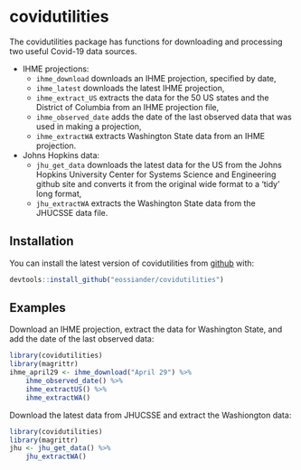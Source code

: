 
<!-- README.md is generated from README.Rmd. Please edit that file -->

# covidutilities

<!-- badges: start -->

<!-- badges: end -->

The covidutilities package has functions for downloading and processing
two useful Covid-19 data sources.

  - IHME projections:
      - `ihme_download` downloads an IHME projection, specified by date,
      - `ihme_latest` downloads the latest IHME projection,
      - `ihme_extract_US` extracts the data for the 50 US states and the
        District of Columbia from an IHME projection file,
      - `ihme_observed_date` adds the date of the last observed data
        that was used in making a projection,
      - `ihme_extractWA` extracts Washington State data from an IHME
        projection.
  - Johns Hopkins data:
      - `jhu_get_data` downloads the latest data for the US from the
        Johns Hopkins University Center for Systems Science and
        Engineering github site and converts it from the original wide
        format to a ‘tidy’ long format,
      - `jhu_extractWA` extracts the Washington State data from the
        JHUCSSE data file.

## Installation

You can install the latest version of covidutilities from
[github](https://github.com/eossiander) with:

``` r
devtools::install_github("eossiander/covidutilities")
```

## Examples

Download an IHME projection, extract the data for Washington State, and
add the date of the last observed data:

``` r
library(covidutilities)
library(magrittr)
ihme_april29 <- ihme_download("April 29") %>%
    ihme_observed_date() %>%
    ihme_extractUS() %>%
    ihme_extractWA() 
```

Download the latest data from JHUCSSE and extract the Washiongton data:

``` r
library(covidutilities)
library(magrittr)
jhu <- jhu_get_data() %>%
    jhu_extractWA() 
```
